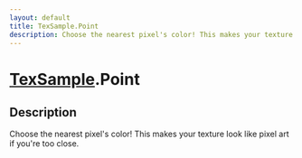 ```yaml
---
layout: default
title: TexSample.Point
description: Choose the nearest pixel's color! This makes your texture look like pixel art if you're too close.
---
```

# [TexSample]({{site.url}}/Pages/Reference/TexSample.html).Point

## Description
Choose the nearest pixel's color! This makes your texture look like
pixel art if you're too close.

